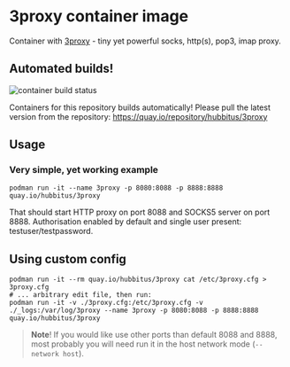 # 3proxy container image

Container with [3proxy](https://3proxy.ru/) - tiny yet powerful socks, http(s), pop3, imap proxy.

## Automated builds!
![container build status](https://quay.io/repository/hubbitus/3proxy/status)

Containers for this repository builds automatically! Please pull the latest version from the repository: https://quay.io/repository/hubbitus/3proxy

## Usage

### Very simple, yet working example
```shell
podman run -it --name 3proxy -p 8080:8088 -p 8888:8888 quay.io/hubbitus/3proxy
```

That should start HTTP proxy on port 8088 and SOCKS5 server on port 8888.
Authorisation enabled by default and single user present: testuser/testpassword.

## Using custom config
```shell
podman run -it --rm quay.io/hubbitus/3proxy cat /etc/3proxy.cfg > 3proxy.cfg
# ... arbitrary edit file, then run:
podman run -it -v ./3proxy.cfg:/etc/3proxy.cfg -v ./_logs:/var/log/3proxy --name 3proxy -p 8080:8088 -p 8888:8888 quay.io/hubbitus/3proxy
```

> **Note**! If you would like use other ports than default 8088 and 8888, most probably you will need run it in the host network mode (`--network host`).

